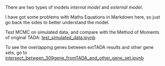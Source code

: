 There are two types of models *internal model* and *external model*.

I have got some problems with Maths Equations in Markdown here, so just go back the sides to better understand the model.

Test MCMC on simulated data, and compare with the Method of Moments of original TADA: [test_simulated_data.ipynb](./test_simulated_data.ipynb)

To see the overlapping genes between extTADA results and other gene sets, go to [intersect_between_309gene_fromTADA_and_other_gene_set.ipynb](./intersect_between_309gene_fromTADA_and_other_gene_set.ipynb)
